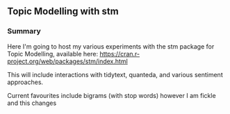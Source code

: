 ## Topic Modelling with stm


### Summary

Here I'm going to host my various experiments with the stm package for Topic Modelling, 
available here: <https://cran.r-project.org/web/packages/stm/index.html>

This will include interactions with tidytext, quanteda, and various sentiment approaches.

Current favourites include bigrams (with stop words) however I am fickle and this changes